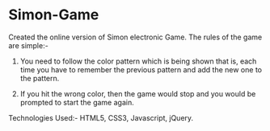 # Simon-Game

Created the online version of Simon electronic Game. The rules of the game are simple:-

1. You need to follow the color pattern which is being shown that is, each time you have to remember the previous pattern and add the new one to the pattern.

2. If you hit the wrong color, then the game would stop and you would be prompted to start the game again.

Technologies Used:- HTML5, CSS3, Javascript, jQuery.

